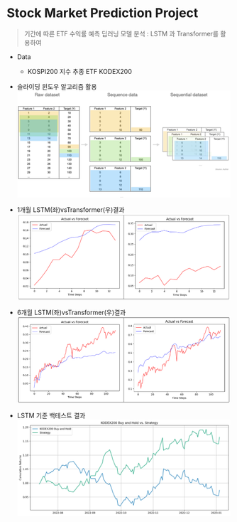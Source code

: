 # Stock Market Prediction Project

> 기간에 따른 ETF 수익률 예측 딥러닝 모델 분석
: LSTM 과 Transformer를 활용하여
> 

- Data
    - KOSPI200 지수 추종 ETF KODEX200

- 슬라이딩 윈도우 알고리즘 활용
![Untitled](./Untitled.png)

- 1개월 LSTM(좌)vsTransformer(우)결과
![Untitled](./1month.png)

- 6개월 LSTM(좌)vsTransformer(우)결과
![Untitled](./6month.png)

- LSTM 기준 백테스트 결과
![Untitled](./Untitled2.png)
